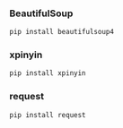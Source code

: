 ### BeautifulSoup
```bash
pip install beautifulsoup4
```

### xpinyin
```bash
pip install xpinyin
```

### request
```bash
pip install request
```